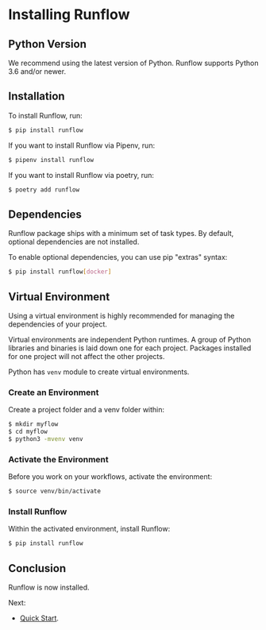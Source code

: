 # Installing Runflow

## Python Version

We recommend using the latest version of Python. Runflow supports Python 3.6 and/or newer.

## Installation

To install Runflow, run:

```bash
$ pip install runflow
```

If you want to install Runflow via Pipenv, run:

```bash
$ pipenv install runflow
```

If you want to install Runflow via poetry, run:

```bash
$ poetry add runflow
```

## Dependencies

Runflow package ships with a minimum set of task types. By default, optional dependencies are not installed.

To enable optional dependencies, you can use pip "extras" syntax:

```bash
$ pip install runflow[docker]
```

## Virtual Environment

Using a virtual environment is highly recommended for managing the dependencies of your project.

Virtual environments are independent Python runtimes. A group of Python libraries and binaries
is laid down one for each project. Packages installed for one project will not affect the other
projects.

Python has `venv` module to create virtual environments.

### Create an Environment

Create a project folder and a venv folder within:

```bash
$ mkdir myflow
$ cd myflow
$ python3 -mvenv venv
```

### Activate the Environment

Before you work on your workflows, activate the environment:

```bash
$ source venv/bin/activate
```

### Install Runflow

Within the activated environment, install Runflow:

```bash
$ pip install runflow
```

## Conclusion

Runflow is now installed.

Next:

* [Quick Start](quickstart.md).
